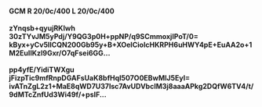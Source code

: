 #### GCM R 20/0c/400 L 20/0c/400
**zYnqsb+qyujRKlwh**<br/>**30zTYvJM5yPdj/Y9QG3p0H+ppNP/q9SCmmoxjlPoT/0=**<br/>**kByx+yCv5IlCQN200Gb95y+B+XOelCioIcHKRPH6uHWY4pE+EuAA2o+1M2EullKzl9Gxr/O7qFsei6GG...**<br/><br/>
**pp4yfE/YidiTWXgu**<br/>**jFizpTic9mfRnpDGAFsUaK8bfHql507O0EBwMlJ5EyI=**<br/>**ivATnZgL2z1+MaE8qWD7U37lsc7AvUDVbclM3j8aaaAPkg2DQfW6TV4/t/9dMTcZnfUd3Wi49f/+psIF...**